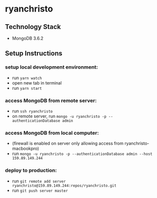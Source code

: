 # ryanchristo

## Technology Stack

- MongoDB 3.6.2

## Setup Instructions

### setup local development environment:
- run `yarn watch`
- open new tab in terminal
- run `yarn start`

### access MongoDB from remote server:
- run `ssh ryanchristo`
- on remote server, run `mongo -u ryanchristo -p --authenticationDatabase admin`

### access MongoDB from local computer:
- (firewall is enabled on server only allowing access from ryanchristo-macbookpro)
- run `mongo -u ryanchristo -p --authenticationDatabase admin --host 159.89.149.244`

### deploy to production:
- run `git remote add server ryanchristo@159.89.149.244:repos/ryanchristo.git`
- run `git push server master`
